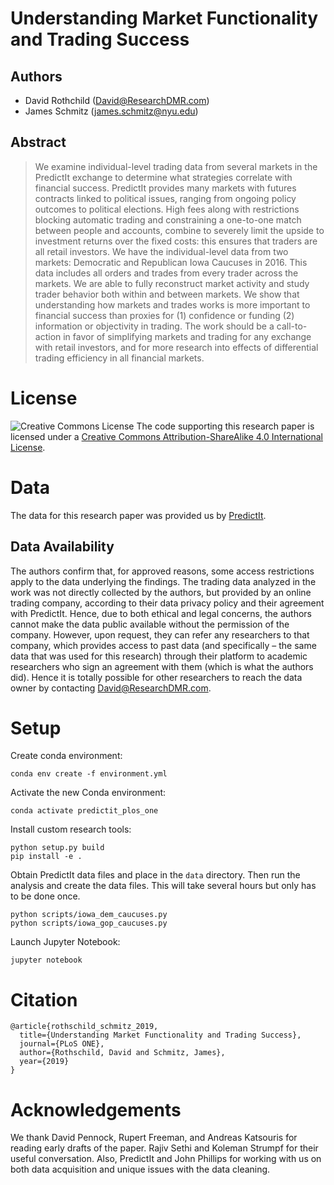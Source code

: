 # Understanding Market Functionality and Trading Success

## Authors

* David Rothchild ([David@ResearchDMR.com](David@ResearchDMR.com))
* James Schmitz ([james.schmitz@nyu.edu](james.schmitz@nyu.edu))

## Abstract

> We examine individual-level trading data from several markets in the PredictIt exchange to determine what strategies correlate with financial success. PredictIt provides many markets with futures contracts linked to political issues, ranging from ongoing policy outcomes to political elections. High fees along with restrictions blocking automatic trading and constraining a one-to-one match between people and accounts, combine to severely limit the upside to investment returns over the fixed costs: this ensures that traders are all retail investors. We have the individual-level data from two markets: Democratic and Republican Iowa Caucuses in 2016. This data includes all orders and trades from every trader across the markets. We are able to fully reconstruct market activity and study trader behavior both within and between markets. We show that understanding how markets and trades works is more important to financial success than proxies for (1) confidence or funding (2) information or objectivity in trading. The work should be a call-to-action in favor of simplifying markets and trading for any exchange with retail investors, and for more research into effects of differential trading efficiency in all financial markets.

# License

![Creative Commons License][license] The code supporting this research paper is licensed under a [Creative Commons Attribution-ShareAlike 4.0 International License][license_link].

[license]: https://i.creativecommons.org/l/by-sa/4.0/80x15.png
[license_link]: http://creativecommons.org/licenses/by-sa/4.0/

# Data

The data for this research paper was provided us by [PredictIt](http://predictit.org).

## Data Availability

The authors confirm that, for approved reasons, some access restrictions apply to the data underlying the findings. The trading data analyzed in the work was not directly collected by the authors, but provided by an online trading company, according to their data privacy policy and their agreement with PredictIt. Hence, due to both ethical and legal concerns, the authors cannot make the data public available without the permission of the company. However, upon request, they can refer any researchers to that company, which provides access to past data (and specifically – the same data that was used for this research) through their platform to academic researchers who sign an agreement with them (which is what the authors did). Hence it is totally possible for other researchers to reach the data owner by contacting [David@ResearchDMR.com](David@ResearchDMR.com).

# Setup

Create conda environment:

```
conda env create -f environment.yml
```

Activate the new Conda environment:

```
conda activate predictit_plos_one
```

Install custom research tools:

```
python setup.py build
pip install -e .
```

Obtain PredictIt data files and place in the `data` directory. Then run the analysis and create the data files. This will take several hours but only has to be done once.

```
python scripts/iowa_dem_caucuses.py
python scripts/iowa_gop_caucuses.py
```

Launch Jupyter Notebook:

```
jupyter notebook
```

# Citation

```
@article{rothschild_schmitz_2019,
  title={Understanding Market Functionality and Trading Success},
  journal={PLoS ONE},
  author={Rothschild, David and Schmitz, James},
  year={2019}
}
```

# Acknowledgements

We thank David Pennock, Rupert Freeman, and Andreas Katsouris for reading early drafts of the paper. Rajiv Sethi and Koleman Strumpf for their useful conversation. Also, PredictIt and John Phillips for working with us on both data acquisition and unique issues with the data cleaning.
